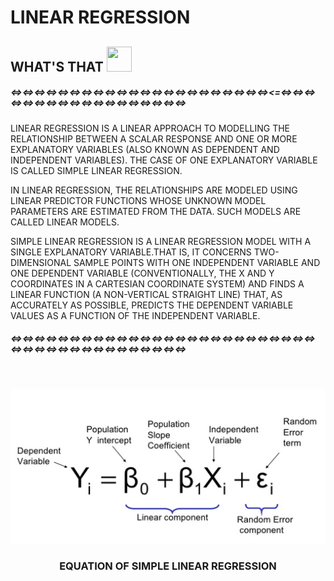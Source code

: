 # LINEAR REGRESSION

## WHAT'S THAT  <img src="https://media.giphy.com/media/xTiN0IuPQxRqzxodZm/giphy.gif" width="40" height="40" /> ##
##### <=><=><=><=><=><=><=><=><=><=><=><=><=><=><=><=><=><=><=><=><=><=><=<=><=><=><=><=><=><=><=><=><=><=><=><=><=><=><=><=><=> ####

LINEAR REGRESSION IS A LINEAR APPROACH TO MODELLING THE RELATIONSHIP BETWEEN A SCALAR RESPONSE AND
ONE OR MORE EXPLANATORY VARIABLES (ALSO KNOWN AS DEPENDENT AND INDEPENDENT VARIABLES). THE CASE OF ONE EXPLANATORY VARIABLE IS CALLED SIMPLE LINEAR REGRESSION.

IN LINEAR REGRESSION, THE RELATIONSHIPS ARE MODELED USING LINEAR PREDICTOR FUNCTIONS WHOSE UNKNOWN MODEL PARAMETERS ARE ESTIMATED FROM THE DATA. SUCH MODELS ARE CALLED LINEAR MODELS.

SIMPLE LINEAR REGRESSION IS A LINEAR REGRESSION MODEL WITH A SINGLE EXPLANATORY VARIABLE.THAT IS, IT CONCERNS TWO-DIMENSIONAL SAMPLE POINTS WITH ONE INDEPENDENT VARIABLE AND ONE DEPENDENT VARIABLE (CONVENTIONALLY, THE X AND Y COORDINATES IN A CARTESIAN COORDINATE SYSTEM) AND FINDS A LINEAR FUNCTION (A NON-VERTICAL STRAIGHT LINE) THAT, AS ACCURATELY AS POSSIBLE, PREDICTS THE DEPENDENT VARIABLE VALUES AS A FUNCTION OF THE INDEPENDENT VARIABLE.

##### <=><=><=><=><=><=><=><=><=><=><=><=><=><=><=><=><=><=><=><=><=><=><=><=><=><=><=><=><=><=><=><=><=><=><=><=><=><=><=><=><=> #####

<br />
<p align="center">
    <img src="SRC/simple LINEAR.png" >
  </a>
<h3 align="center">EQUATION OF SIMPLE LINEAR REGRESSION</h3>

